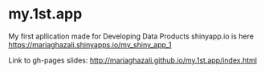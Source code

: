# my.1st.app
My first apllication made for Developing Data Products
shinyapp.io is here https://mariaghazali.shinyapps.io/my_shiny_app_1

Link to gh-pages slides:
http://mariaghazali.github.io/my.1st.app/index.html
